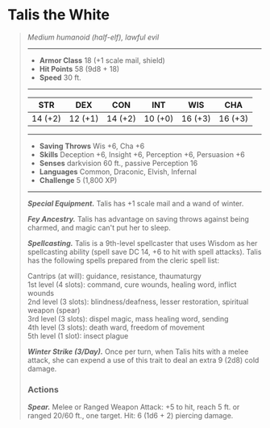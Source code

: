 # Talis the White
>*Medium humanoid (half-elf), lawful evil*
>___
>- **Armor Class** 18 (+1 scale mail, shield)
>- **Hit Points** 58 (9d8 + 18)
>- **Speed** 30 ft.
>___
>|STR|DEX|CON|INT|WIS|CHA|
>|:---:|:---:|:---:|:---:|:---:|:---:|
>|14 (+2)|12 (+1)|14 (+2)|10 (+0)|16 (+3)|16 (+3)|
>___
>- **Saving Throws** Wis +6, Cha +6
>- **Skills** Deception +6, Insight +6, Perception +6, Persuasion +6
>- **Senses** darkvision 60 ft., passive Perception 16
>- **Languages** Common, Draconic, Elvish, Infernal
>- **Challenge** 5 (1,800 XP)
>___
>***Special Equipment.*** Talis has +1 scale mail and a wand of winter.  
>
>***Fey Ancestry.*** Talis has advantage on saving throws against being charmed, and magic can't put her to sleep.  
>
>***Spellcasting.*** Talis is a 9th-level spellcaster that uses Wisdom as her spellcasting ability (spell save DC 14, +6 to hit with spell attacks). Talis has the following spells prepared from the cleric spell list:  
>
>Cantrips (at will): guidance, resistance, thaumaturgy  
>1st level (4 slots): command, cure wounds, healing word, inflict wounds  
>2nd level (3 slots): blindness/deafness, lesser restoration, spiritual weapon (spear)  
>3rd level (3 slots): dispel magic, mass healing word, sending  
>4th level (3 slots): death ward, freedom of movement  
>5th level (1 slot): insect plague  
>
>
>***Winter Strike (3/Day).*** Once per turn, when Talis hits with a melee attack, she can expend a use of this trait to deal an extra 9 (2d8) cold damage.  
>
>### Actions
>***Spear.*** Melee  or Ranged Weapon Attack: +5 to hit, reach 5 ft. or ranged 20/60 ft., one target. Hit: 6 (1d6 + 2) piercing damage.